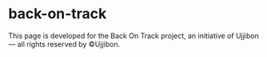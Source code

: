 # back-on-track
This page is developed for the Back On Track project, an initiative of Ujjibon — all rights reserved by ©Ujjibon.
